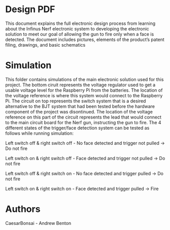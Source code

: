 # Design PDF

This document explains the full electronic design process from learning about the Infinus Nerf electronic system to developing the electronic solution to meet our goal of allowing the gun to fire only when a face is detected. The document includes pictures, elements of the product’s patent filing, drawings, and basic schematics

# Simulation

This folder contains simulations of the main electronic solution used for this project. The bottom ciruit represents the voltage regulator used to get a usable voltage level for the Raspberry Pi from the batteries. The location of the voltage reference is where this system would connect to the Raspberry Pi. The circuit on top represents the switch system that is a desired alternative to the BJT system that had been tested before the hardware component of the project was disontinued. The location of the voltage reference on this part of the circuit represents the lead that would connect to the main circuit board for the Nerf gun, instructing the gun to fire. The 4 different states of the trigger/face detection system can be tested as follows while running simulation:

Left switch off & right switch off - No face detected and trigger not pulled -> Do not fire

Left switch on & right switch off - Face detected and trigger not pulled -> Do not fire

Left switch off & right switch on - No face detected and trigger pulled -> Do not fire

Left switch on & right switch on - Face detected and trigger pulled -> Fire

# Authors
CaesarBonsai - Andrew Benton
